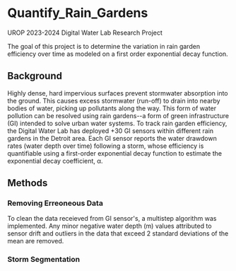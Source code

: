 # Quantify_Rain_Gardens
UROP 2023-2024 Digital Water Lab Research Project

The goal of this project is to determine the variation in rain garden efficiency over time as modeled on a first order exponential decay function.

## Background
Highly dense, hard impervious surfaces prevent stormwater absorption into the ground. This causes excess stormwater (run-off) to drain into nearby bodies of water, picking up pollutants along the way. This form of water pollution can be resolved using rain gardens--a form of green infrastructure (GI) intended to solve urban water systems. To track rain garden efficiency, the Digital Water Lab has deployed +30 GI sensors within different rain gardens in the Detroit area. Each GI sensor reports the water drawdown rates (water depth over time) following a storm, whose efficiency is quantifiable using a first-order exponential decay function to estimate the exponential decay coefficient, α.

## Methods
### Removing Erreoneous Data
To clean the data receieved from GI sensor's, a multistep algorithm was implemented. Any minor negative water depth (m) values attributed to sensor drift and outliers in the data that exceed 2 standard deviations of the mean are removed.

### Storm Segmentation
